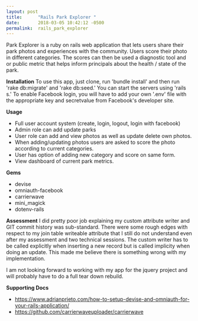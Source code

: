 ```yaml
---
layout: post
title:      "Rails Park Explorer "
date:       2018-03-05 10:42:12 -0500
permalink:  rails_park_explorer
---
```


Park Explorer is a ruby on rails web application that lets users share their park photos and experiences with the community. Users score their photo in different categories. The scores can then be used a diagnostic tool and or public metric that helps inform principals about the health / state of the park.

**Installation**
To use this app, just clone, run 'bundle install' and then run 'rake db:migrate' and 'rake db:seed.' You can start the servers using 'rails s.' To enable Facebook login, you will have to add your own '.env' file with the appropriate key and secretvalue from Facebook's developer site.

**Usage**
* Full user account system (create, login, logout, login with facebook)
* Admin role can add update parks
* User role can add and view photos as well as update delete own photos.
* When adding/updating photos users are asked to score the photo according to current categories.
* User has option of adding new category and score on same form.
* View dashboard of current park metrics.

**Gems**
* devise
* omniauth-facebook
* carrierwave
* mini_magick
* dotenv-rails

**Assessment**
I did pretty poor job explaining my custom attribute writer and GIT commit history was sub-standard. There were some rough edges with respect to my join table writeable attribute that I still do not understand even after my assessment and two technical sessions. The custom writer has to be called explicitly when inserting a new record but is called implicity when doing an update. This made me believe there is something wrong with my implementation.

I am not looking forward to working with my app for the jquery project and will probably have to do a full tear down rebuild.

**Supporting Docs**
* https://www.adrianprieto.com/how-to-setup-devise-and-omniauth-for-your-rails-application/
* https://github.com/carrierwaveuploader/carrierwave


